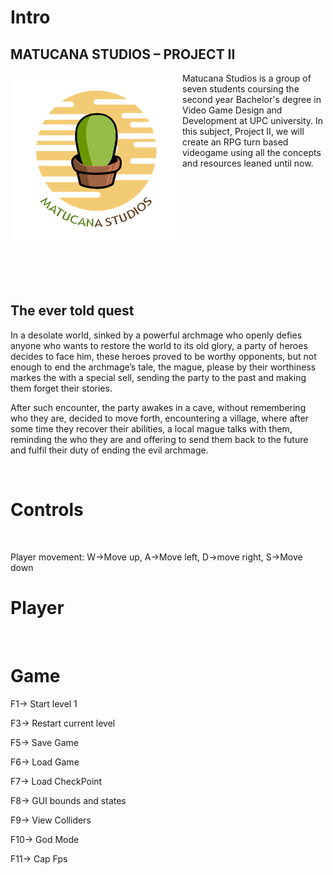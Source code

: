 # Intro
## MATUCANA STUDIOS – PROJECT II

<img src="https://github.com/AlCh440/Project2_CITM/blob/2c236729e694ab5536cbaf249024cda024a52ce2/wiki_media/teamlogo1.png" width=275 align=left>

Matucana Studios is a group of seven students coursing the second year Bachelor's degree in Video Game Design and Development at UPC university. In this subject, Project II, we will create an RPG turn based videogame using all the concepts and resources leaned until now.

<p>&nbsp;</p>
<p>&nbsp;</p>
<p>&nbsp;</p>
<p>&nbsp;</p>
<p>&nbsp;</p>
<p>&nbsp;</p>

## The ever told quest
In a desolate world, sinked by a powerful archmage who openly defies anyone who wants to restore the world to its old glory, a party of heroes decides to face him, these heroes proved to be worthy opponents, but not enough to end the archmage’s tale, the mague, please by their worthiness markes the with a special sell, sending the party to the past and making them forget their stories.

After such encounter, the party awakes in a cave, without remembering who they are, decided to move forth, encountering a village, where after some time they recover their abilities, a local mague talks with them, reminding the who they are and offering to send them back to the future and fulfil their duty of ending the evil archmage.

<p>&nbsp;</p>


# Controls
<p>&nbsp;</p>
Player movement:   W->Move up, A->Move left, D->move right, S->Move down



# Player
<p>&nbsp;</p>


# Game 
F1-> Start level 1

F3-> Restart current level

F5-> Save Game

F6-> Load Game

F7-> Load CheckPoint

F8-> GUI bounds and states

F9-> View Colliders 

F10-> God Mode

F11-> Cap Fps
